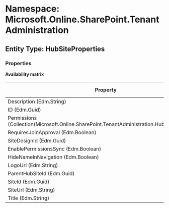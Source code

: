 # Namespace: Microsoft.Online.SharePoint.TenantAdministration
## Entity Type: HubSiteProperties

### Properties

**Availability matrix**

Property | SPO | SP 2019 | SP 2016 | SP 2013
----------|-----|---------|---------|--------
Description (Edm.String) | ✔ | ✖ | ✖ | ✖
ID (Edm.Guid) | ✔ | ✖ | ✖ | ✖
Permissions (Collection(Microsoft.Online.SharePoint.TenantAdministration.HubSitePermission)) | ✔ | ✖ | ✖ | ✖
RequiresJoinApproval (Edm.Boolean) | ✔ | ✖ | ✖ | ✖
SiteDesignId (Edm.Guid) | ✔ | ✖ | ✖ | ✖
EnablePermissionsSync (Edm.Boolean) | ✔ | ✖ | ✖ | ✖
HideNameInNavigation (Edm.Boolean) | ✔ | ✖ | ✖ | ✖
LogoUrl (Edm.String) | ✔ | ✖ | ✖ | ✖
ParentHubSiteId (Edm.Guid) | ✔ | ✖ | ✖ | ✖
SiteId (Edm.Guid) | ✔ | ✖ | ✖ | ✖
SiteUrl (Edm.String) | ✔ | ✖ | ✖ | ✖
Title (Edm.String) | ✔ | ✖ | ✖ | ✖

